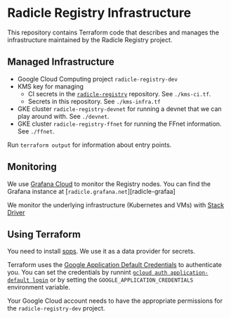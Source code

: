 Radicle Registry Infrastructure
===============================

This repository contains Terraform code that describes and manages the
infrastructure maintained by the Radicle Registry project.


Managed Infrastructure
----------------------

* Google Cloud Computing project `radicle-registry-dev`
* KMS key for managing
  * CI secrets in the [`radicle-registry`][radicle-registry] repository. See `./kms-ci.tf`.
  * Secrets in this repository. See `./kms-infra.tf`
* GKE cluster `radicle-registry-devnet` for running a devnet that we can play
  around with. See `./devnet`.
* GKE cluster `radicle-registry-ffnet` for running the FFnet information. See `./ffnet`.

Run `terraform output` for information about entry points.

[radicle-registry]: https://github.com/radicle-dev/radicle-registry


Monitoring
----------

We use [Grafana Cloud][grafana-cloud] to monitor the Registry nodes. You can
find the Grafana instance at [`radicle.grafana.net`][radicle-grafaa]

We monitor the underlying infrastructure (Kubernetes and VMs) with [Stack
Driver][stack-driver]

[grafana-cloud]: https://grafana.com/orgs/radicle/api-keys
[stack-driver]: https://console.cloud.google.com/monitoring?project=radicle-registry-dev
[radicle-grafana]: https://radicle.grafana.net


Using Terraform
---------------

You need to install [sops][]. We use it as a data provider for secrets.

Terraform uses the [Google Application Default Credentials][google-adc] to
authenticate you. You can set the credentials by runnint [`gcloud auth
application-default login`][gcloud-login] or by setting the
`GOOGLE_APPLICATION_CREDENTIALS` environment variable.

Your Google Cloud account needs to have the appropriate permissions for the
`radicle-registry-dev` project.

[sops]: https://github.com/mozilla/sops
[gcloud-login]: https://cloud.google.com/sdk/gcloud/reference/auth/application-default/login
[google-adc]: https://cloud.google.com/docs/authentication/production#finding_credentials_automatically
